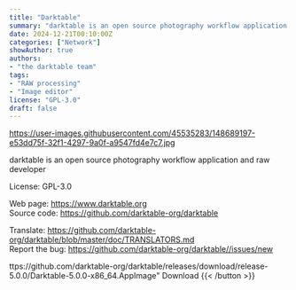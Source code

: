 ```yaml
---
title: "Darktable"
summary: "darktable is an open source photography workflow application and raw developer"
date: 2024-12-21T00:10:00Z
categories: ["Network"]
showAuthor: true
authors:
- "the darktable team"
tags:
- "RAW processing"
- "Image editor"
license: "GPL-3.0"
draft: false
---
```


https://user-images.githubusercontent.com/45535283/148689197-e53dd75f-32f1-4297-9a0f-a9547fd4e7c7.jpg

darktable is an open source photography workflow application and raw developer

License: GPL-3.0

Web page: <https://www.darktable.org>  
Source code: <https://github.com/darktable-org/darktable>

Translate: <https://github.com/darktable-org/darktable/blob/master/doc/TRANSLATORS.md>  
Report the bug: <https://github.com/darktable-org/darktable//issues/new>  

ttps://github.com/darktable-org/darktable/releases/download/release-5.0.0/Darktable-5.0.0-x86_64.AppImage" 
Download
{{< /button >}}